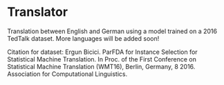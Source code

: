 # Translator
Translation between English and German using a model trained on a 2016 TedTalk dataset. More languages will be added soon!

Citation for dataset:
Ergun Bicici. ParFDA for Instance Selection for Statistical Machine Translation. In Proc. of the First Conference on Statistical Machine Translation (WMT16), Berlin, Germany, 8 2016. Association for Computational Linguistics.
